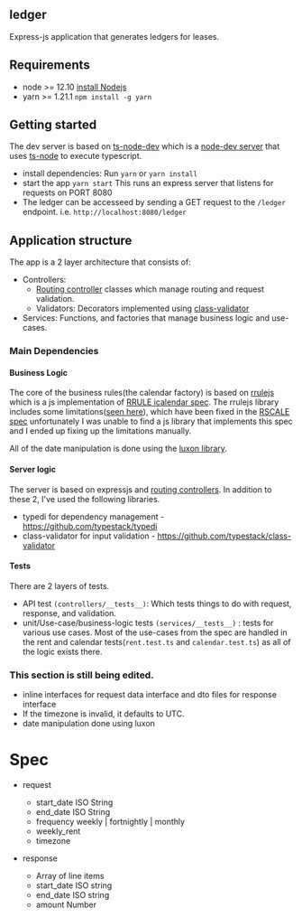## ledger

Express-js application that generates ledgers for leases.

## Requirements

-   node >= 12.10 [install Nodejs](https://nodejs.org/en/)
-   yarn >= 1.21.1 `npm install -g yarn`

## Getting started

The dev server is based on [ts-node-dev](https://github.com/whitecolor/ts-node-dev) which is a [node-dev server](https://github.com/fgnass/node-dev) that uses [ts-node](https://github.com/TypeStrong/ts-node) to execute typescript.

-   install dependencies: Run `yarn` or `yarn install`
-   start the app `yarn start` This runs an express server that listens for requests on PORT 8080
-   The ledger can be accesseed by sending a GET request to the `/ledger` endpoint. i.e. `http://localhost:8080/ledger`

## Application structure

The app is a 2 layer architecture that consists of:

-   Controllers:
    -   [Routing controller](https://github.com/typestack/routing-controllers) classes which manage routing and request validation.
    -   Validators: Decorators implemented using [class-validator](https://github.com/typestack/class-validator)
-   Services: Functions, and factories that manage business logic and use-cases.

### Main Dependencies

#### Business Logic

The core of the business rules(the calendar factory) is based on [rrulejs](https://github.com/jakubroztocil/rrule) which is a js implementation of [RRULE icalendar spec](https://tools.ietf.org/html/rfc5545).
The rrulejs library includes some limitations([seen here](https://github.com/jakubroztocil/rrule/issues/114)), which have been fixed in the [RSCALE spec](https://tools.ietf.org/html/rfc7529) unfortunately
I was unable to find a js library that implements this spec and I ended up fixing up the limitations manually.

All of the date manipulation is done using the [luxon library](https://moment.github.io/luxon/).

#### Server logic

The server is based on expressjs and [routing controllers](https://github.com/typestack/routing-controllers).
In addition to these 2, I've used the following libraries.

-   typedi for dependency management - https://github.com/typestack/typedi
-   class-validator for input validation - https://github.com/typestack/class-validator

#### Tests
There are 2 layers of tests.
- API test `(controllers/__tests__)`: Which tests things to do with request, response, and validation. 
- unit/Use-case/business-logic tests `(services/__tests__)` : tests for various use cases. Most of the use-cases from the spec are handled in the rent and calendar tests(`rent.test.ts` and `calendar.test.ts`) as all of the logic exists there.

### This section is still being edited.

-   inline interfaces for request data interface and dto files for response interface
-   If the timezone is invalid, it defaults to UTC.
-   date manipulation done using luxon

# Spec

-   request

    -   start_date ISO String
    -   end_date ISO String
    -   frequency weekly | fortnightly | monthly
    -   weekly_rent
    -   timezone

-   response

    -   Array of line items
    -   start_date ISO string
    -   end_date ISO string
    -   amount Number
